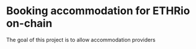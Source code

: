 # Booking accommodation for ETHRio on-chain

The goal of this project is to allow accommodation providers